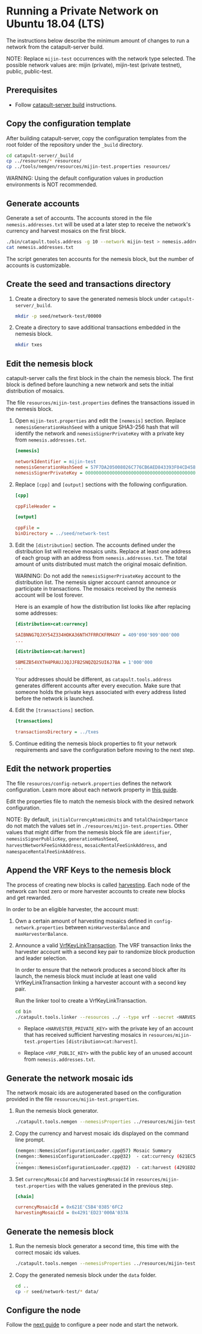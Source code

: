 # Running a Private Network on Ubuntu 18.04 (LTS)

The instructions below describe the minimum amount of changes to run a network from the catapult-server build.

NOTE: Replace ``mijin-test`` occurrences with the network type selected.
The possible network values are: mijin (private), mijin-test (private testnet), public, public-test.

## Prerequisites

* Follow [catapult-server build](BUILDLIN.md) instructions.

## Copy the configuration template

After building catapult-server, copy the configuration templates from the root folder of the repository under the ``_build`` directory.

```sh
cd catapult-server/_build
cp ../resources/* resources/
cp ../tools/nemgen/resources/mijin-test.properties resources/
```

WARNING: Using the default configuration values in production environments is NOT recommended.

## Generate accounts

Generate a set of accounts. The accounts stored in the file ``nemesis.addresses.txt`` will be used at a later step to receive the network's currency and harvest mosaics on the first block.

```sh
./bin/catapult.tools.address -g 10 --network mijin-test > nemesis.addresses.txt
cat nemesis.addresses.txt
```

The script generates ten accounts for the nemesis block, but the number of accounts is customizable.

## Create the seed and transactions directory

1. Create a directory to save the generated nemesis block under ``catapult-server/_build``.

    ```sh
    mkdir -p seed/network-test/00000
    ```

2. Create a directory to save additional transactions embedded in the nemesis block.

    ```sh
    mkdir txes
    ```

## Edit the nemesis block

catapult-server calls the first block in the chain the nemesis block.
The first block is defined before launching a new network and sets the initial distribution of mosaics.

The file ``resources/mijin-test.properties`` defines the transactions issued in the nemesis block.

1. Open ``mijin-test.properties`` and edit the ``[nemesis]`` section.
Replace ``nemesisGenerationHashSeed`` with a unique SHA3-256 hash that will identify the network
and ``nemesisSignerPrivateKey`` with a private key from ``nemesis.addresses.txt``.

    ```ini
    [nemesis]

    networkIdentifier = mijin-test
    nemesisGenerationHashSeed = 57F7DA205008026C776CB6AED843393F04CD458E0AA2D9F1D5F31A402072B2D6
    nemesisSignerPrivateKey = 0000000000000000000000000000000000000000000000000000000000000000
    ```

2. Replace ``[cpp]`` and ``[output]`` sections with the following configuration.

    ```ini
    [cpp]

    cppFileHeader =

    [output]

    cppFile =
    binDirectory = ../seed/network-test
    ```

3. Edit the ``[distribution]`` section.
The accounts defined under the distribution list will receive mosaics units.
Replace at least one address of each group with an address from ``nemesis.addresses.txt``.
The total amount of units distributed must match the original mosaic definition.

    WARNING: Do not add the ``nemesisSignerPrivateKey`` account to the distribution list.
The nemesis signer account cannot announce or participate in transactions.
The mosaics received by the nemesis account will be lost forever.

    Here is an example of how the distribution list looks like after replacing some addresses:

    ```ini
    [distribution>cat:currency]

    SAIBNNG7QJXY54Z334HOKA36NTH7FRRCKFRM4XY = 409'090'909'000'000
    ...

    [distribution>cat:harvest]

    SBMEZB54VXTH4PRAUJJQJJFB2SNQZQ2SUI6J7BA = 1'000'000
    ...
    ```

    Your addresses should be different, as ``catapult.tools.address`` generates different accounts after every execution. Make sure that someone holds the private keys associated with every address listed before the network is launched.

4. Edit the ``[transactions]`` section.

    ```ini
    [transactions]

    transactionsDirectory = ../txes
    ```

5. Continue editing the nemesis block properties to fit your network requirements and save the configuration before moving to the next step.

## Edit the network properties

The file ``resources/config-network.properties`` defines the network configuration.
Learn more about each network property in [this guide](https://nemtech.github.io/guides/network/configuring-network-properties.html#properties).

Edit the properties file to match the nemesis block with the desired network configuration.

NOTE: By default, ``initialCurrencyAtomicUnits`` and ``totalChainImportance`` do not match the values set in ``./resources/mijin-test.properties``.
Other values that might differ from the nemesis block file are ``identifier``, ``nemesisSignerPublicKey``, ``generationHashSeed``, ``harvestNetworkFeeSinkAddress``, ``mosaicRentalFeeSinkAddress``, and ``namespaceRentalFeeSinkAddress``.

## Append the VRF Keys to the nemesis block

The process of creating new blocks is called [harvesting](https://nemtech.github.io/concepts/harvesting.html).
Each node of the network can host zero or more harvester accounts to create new blocks and get rewarded.

In order to be an eligible harvester, the account must:

1. Own a certain amount of harvesting mosaics defined in ``config-network.properties`` between ``minHarvesterBalance`` and ``maxHarvesterBalance``.

2. Announce a valid [VrfKeyLinkTransaction](https://docs.symbolplatform.com/serialization/coresystem.html#vrfkeylinktransaction). The VRF transaction links the harvester account with a second key pair to randomize block production and leader selection.

    In order to ensure that the network produces a second block after its launch, the nemesis block must include at least one valid VrfKeyLinkTransaction linking a harvester account with a second key pair.

    Run the linker tool to create a VrfKeyLinkTransaction.

    ```sh
    cd bin
    ./catapult.tools.linker --resources ../ --type vrf --secret <HARVESTER_PRIVATE_KEY> --linkedPublicKey <VRF_PUBLIC_KEY> --output ../txes/tx0.bin
    ```

   * Replace ``<HARVESTER_PRIVATE_KEY>`` with the private key of an account that has received sufficient harvesting mosaics in ``resources/mijin-test.properties`` ``[distribution>cat:harvest]``.

   * Replace ``<VRF_PUBLIC_KEY>`` with the public key of an unused account from ``nemesis.addresses.txt``.

## Generate the network mosaic ids

The network mosaic ids are autogenerated based on the configuration provided in the file ``resources/mijin-test.properties``.

1. Run the nemesis block generator.

    ```sh
    ./catapult.tools.nemgen --nemesisProperties ../resources/mijin-test.properties
    ```

2. Copy the currency and harvest mosaic ids displayed on the command line prompt.

    ```sh
    (nemgen::NemesisConfigurationLoader.cpp@57) Mosaic Summary
    (nemgen::NemesisConfigurationLoader.cpp@32)  - cat:currency (621EC5B403856FC2)
    ...
    (nemgen::NemesisConfigurationLoader.cpp@32)  - cat:harvest (4291ED23000A037A)
    ```

3. Set ``currencyMosaicId`` and ``harvestingMosaicId`` in ``resources/mijin-test.properties`` with the values generated in the previous step.

    ```ini
    [chain]

    currencyMosaicId = 0x621E'C5B4'0385'6FC2
    harvestingMosaicId = 0x4291'ED23'000A'037A
    ```

## Generate the nemesis block

1. Run the nemesis block generator a second time, this time with the correct mosaic ids values.

    ```sh
    ./catapult.tools.nemgen --nemesisProperties ../resources/mijin-test.properties
    ```

2. Copy the generated nemesis block under the ``data`` folder.

    ```sh
    cd ..
    cp -r seed/network-test/* data/
    ```

## Configure the node

Follow the [next guide](RUNPEERLIN.md) to configure a peer node and start the network.
